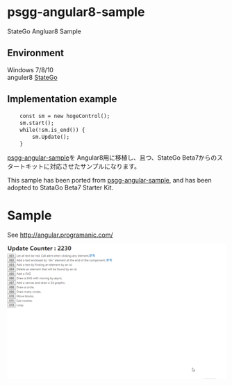 # psgg-angular8-sample
StateGo Angluar8 Sample 

## Environment

Windows 7/8/10  
anguler8
[StateGo](https://statego.programanic.com/index-e.html)

## Implementation example

```
    const sm = new hogeControl();
    sm.start();
    while(!sm.is_end()) {
        sm.Update();
    }
```

[psgg-angular-sample](https://github.com/NNNIC/psgg-angular-sample)を Angular8用に移植し、且つ、StateGo Beta7からのスタートキットに対応させたサンプルになります。

This sample has been ported from [psgg-angular-sample](https://github.com/NNNIC/psgg-angular-sample), and has been adopted to StataGo Beta7 Starter Kit.

# Sample

See http://angular.programanic.com/

![](https://raw.githubusercontent.com/NNNIC/psgg-angular8-sample/master/wiki/running.gif)
